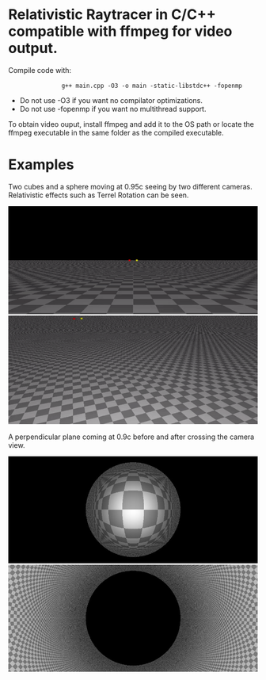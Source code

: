 # Relativistic Raytracer in C/C++ compatible with ffmpeg for video output.

Compile code with:

                   g++ main.cpp -O3 -o main -static-libstdc++ -fopenmp

- Do not use -O3 if you want no compilator optimizations.
- Do not use -fopenmp if you want no multithread support.

To obtain video ouput, install ffmpeg and add it to the OS path or locate the ffmpeg executable in the same folder as the compiled executable.


# Examples

Two cubes and a sphere moving at 0.95c seeing by two different cameras. Relativistic effects such as Terrel Rotation can be seen.

![](https://github.com/lambdacore66/Relativistic_Raytracer_Cpp/blob/master/examples/cam1.gif) ![](https://github.com/lambdacore66/Relativistic_Raytracer_Cpp/blob/master/examples/cam2.gif)


A perpendicular plane coming at 0.9c before and after crossing the camera view.

![](https://github.com/lambdacore66/Relativistic_Raytracer_Cpp/blob/master/examples/planebefore.jpeg) ![](https://github.com/lambdacore66/Relativistic_Raytracer_Cpp/blob/master/examples/planeafter.jpeg)


